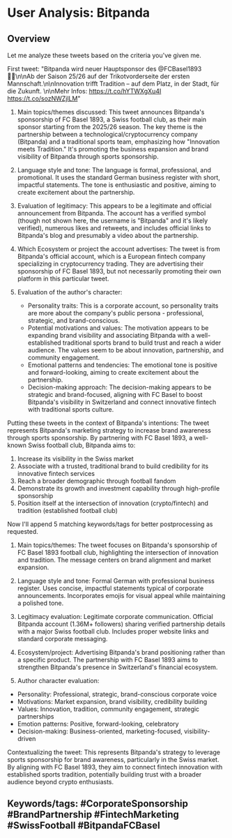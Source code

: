 # User Analysis: Bitpanda

## Overview

<think>
Let me analyze these tweets based on the criteria you've given me.

First tweet:
"Bitpanda wird neuer Hauptsponsor des @FCBasel1893  🔴🔵\n\nAb der Saison 25/26 auf der Trikotvorderseite der ersten Mannschaft.\n\nInnovation trifft Tradition – auf dem Platz, in der Stadt, für die Zukunft. \n\nMehr Infos: https://t.co/hYTWXgXu4I https://t.co/sozNWZjlLM"

1. Main topics/themes discussed:
   This tweet announces Bitpanda's sponsorship of FC Basel 1893, a Swiss football club, as their main sponsor starting from the 2025/26 season. The key theme is the partnership between a technological/cryptocurrency company (Bitpanda) and a traditional sports team, emphasizing how "Innovation meets Tradition." It's promoting the business expansion and brand visibility of Bitpanda through sports sponsorship.

2. Language style and tone:
   The language is formal, professional, and promotional. It uses the standard German business register with short, impactful statements. The tone is enthusiastic and positive, aiming to create excitement about the partnership.

3. Evaluation of legitimacy:
   This appears to be a legitimate and official announcement from Bitpanda. The account has a verified symbol (though not shown here, the username is "Bitpanda" and it's likely verified), numerous likes and retweets, and includes official links to Bitpanda's blog and presumably a video about the partnership.

4. Which Ecosystem or project the account advertises:
   The tweet is from Bitpanda's official account, which is a European fintech company specializing in cryptocurrency trading. They are advertising their sponsorship of FC Basel 1893, but not necessarily promoting their own platform in this particular tweet.

5. Evaluation of the author's character:
   - Personality traits: This is a corporate account, so personality traits are more about the company's public persona - professional, strategic, and brand-conscious.
   - Potential motivations and values: The motivation appears to be expanding brand visibility and associating Bitpanda with a well-established traditional sports brand to build trust and reach a wider audience. The values seem to be about innovation, partnership, and community engagement.
   - Emotional patterns and tendencies: The emotional tone is positive and forward-looking, aiming to create excitement about the partnership.
   - Decision-making approach: The decision-making appears to be strategic and brand-focused, aligning with FC Basel to boost Bitpanda's visibility in Switzerland and connect innovative fintech with traditional sports culture.

Putting these tweets in the context of Bitpanda's intentions:
The tweet represents Bitpanda's marketing strategy to increase brand awareness through sports sponsorship. By partnering with FC Basel 1893, a well-known Swiss football club, Bitpanda aims to:
1. Increase its visibility in the Swiss market
2. Associate with a trusted, traditional brand to build credibility for its innovative fintech services
3. Reach a broader demographic through football fandom
4. Demonstrate its growth and investment capability through high-profile sponsorship
5. Position itself at the intersection of innovation (crypto/fintech) and tradition (established football club)

Now I'll append 5 matching keywords/tags for better postprocessing as requested.
</think>

1. Main topics/themes:
The tweet focuses on Bitpanda's sponsorship of FC Basel 1893 football club, highlighting the intersection of innovation and tradition. The message centers on brand alignment and market expansion.

2. Language style and tone:
Formal German with professional business register. Uses concise, impactful statements typical of corporate announcements. Incorporates emojis for visual appeal while maintaining a polished tone.

3. Legitimacy evaluation:
Legitimate corporate communication. Official Bitpanda account (1.36M+ followers) sharing verified partnership details with a major Swiss football club. Includes proper website links and standard corporate messaging.

4. Ecosystem/project:
Advertising Bitpanda's brand positioning rather than a specific product. The partnership with FC Basel 1893 aims to strengthen Bitpanda's presence in Switzerland's financial ecosystem.

5. Author character evaluation:
- Personality: Professional, strategic, brand-conscious corporate voice
- Motivations: Market expansion, brand visibility, credibility building
- Values: Innovation, tradition, community engagement, strategic partnerships
- Emotion patterns: Positive, forward-looking, celebratory
- Decision-making: Business-oriented, marketing-focused, visibility-driven

Contextualizing the tweet: This represents Bitpanda's strategy to leverage sports sponsorship for brand awareness, particularly in the Swiss market. By aligning with FC Basel 1893, they aim to connect fintech innovation with established sports tradition, potentially building trust with a broader audience beyond crypto enthusiasts.

Keywords/tags:
#CorporateSponsorship #BrandPartnership #FintechMarketing #SwissFootball #BitpandaFCBasel
---

